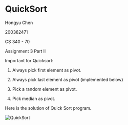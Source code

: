 # QuickSort

Hongyu Chen

200362471

CS 340 - 70

Assignment 3 Part II



Important for Quicksort:

1. Always pick first element as pivot.

2. Always pick last element as pivot (implemented below)

3. Pick a random element as pivot.

4. Pick median as pivot.

Here is the solution of Quick Sort program.

![QuickSort](https://user-images.githubusercontent.com/60499437/89696101-9a7ffe80-d8d3-11ea-9887-f50ce3d3e199.png)
